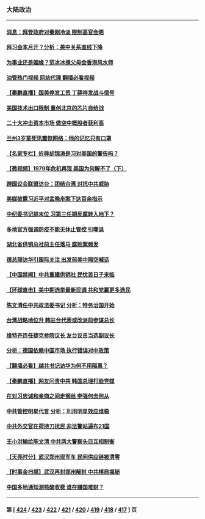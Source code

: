 ### 大陆政治
---
#### [消息：拜登政府对秦刚冷淡 限制高官会晤](../../pages/ncid277/n13859038.md?11041245) 
#### [拜习会本月开？分析：美中关系直线下降](../../pages/ncid277/n13858925.md?11041245) 
#### [为事业还是姻缘？范冰冰携父母会香港风水师](../../pages/ncid277/n13859048.md?11041245) 
#### [油管热门视频 网站代理 翻墙必看视频](http://132.145.103.77:81/youtube.html?11041245)
#### [【秦鹏直播】国美停发工资 丁薛祥发战斗信号](../../pages/ncid277/n13859067.md?11041245) 
#### [美国技术出口限制 重创北京的芯片自给战](../../pages/ncid277/n13859009.md?11041245) 
#### [二十大冲击资本市场 做空中概股者获利高](../../pages/ncid277/n13858605.md?11041245) 
#### [兰州3岁童死讯震惊网络：他的记忆只有口罩](../../pages/ncid277/n13858905.md?11041245) 
#### [【名家专栏】折辱胡锦涛是习对美国的警告吗？](../../pages/ncid277/n13858797.md?11041245) 
#### [【微视频】1979年危机再现 美国为何解不了（下）](../../pages/ncid277/n13858870.md?11041245) 
#### [跨国议会联盟访台：团结台湾 对抗中共威胁](../../pages/ncid277/n13858593.md?11041245) 
#### [美媒披露习近平对孟晚舟案下达百余指示](../../pages/ncid277/n13858323.md?11041245) 
#### [中纪委书记排末位 习第三任期反腐转入地下？](../../pages/ncid277/n13858627.md?11041245) 
#### [多地官方强调防疫不能无休止管控 引嘲讽](../../pages/ncid277/n13858596.md?11041245) 
#### [湖北省供销总社前主任落马 腐败案频发](../../pages/ncid277/n13858574.md?11041245) 
#### [德总理访华引国际关注 出发前美中隔空喊话](../../pages/ncid277/n13858611.md?11041245) 
#### [【中国禁闻】中共重建供销社 民忧苦日子来临](../../pages/ncid277/n13858160.md?11041245) 
#### [【环球直击】美中期选举最新民调 共和党赢更多选民](../../pages/ncid277/n13858118.md?11041245) 
#### [陈文清任中共政法委书记 分析：特务治国开始](../../pages/ncid277/n13858478.md?11041245) 
#### [台湾战略地位升 韩驻台代表或改派前参谋总长](../../pages/ncid277/n13858456.md?11041245) 
#### [维特齐连任捷克参院议长 友台议员当选副议长](../../pages/ncid277/n13858332.md?11041245) 
#### [分析：德国依赖中国市场 执行错误对中政策](../../pages/ncid277/n13858391.md?11041245) 
#### [【翻墙必看】越共书记访华为何不用隔离？](../../pages/ncid277/n13858396.md?11041245) 
#### [【秦鹏直播】网友问责中共 韩国总理打脸党媒](../../pages/ncid277/n13858170.md?11041245) 
#### [在对习忠诚和亲商之间走钢丝 李强何去何从](../../pages/ncid277/n13858202.md?11041245) 
#### [中共管控明星代言 分析：利用明星效应维稳](../../pages/ncid277/n13858201.md?11041245) 
#### [中共外交官在荷持刀扰民 非法警站遍布21国](../../pages/ncid277/n13858096.md?11041245) 
#### [王小洪输给陈文清 中共两大警察头目互相制衡](../../pages/ncid277/n13857674.md?11041245) 
#### [【天亮时分】武汉郑州现军车 民间供应链被清零](../../pages/ncid277/n13858010.md?11041245) 
#### [【时事金扫描】武汉再封郑州解封 中共棋局揭秘](../../pages/ncid277/n13858001.md?11041245) 
#### [中国多地通知测核酸收费 谁在赚国难财？](../../pages/ncid277/n13857855.md?11041245) 

---
#### 第 [ [424](./424.md?11041245) / [423](./423.md?11041245) / [422](./422.md?11041245) / [421](./421.md?11041245) / [420](./420.md?11041245) / [419](./419.md?11041245) / [418](./418.md?11041245) / [417](./417.md?11041245) ] 页
